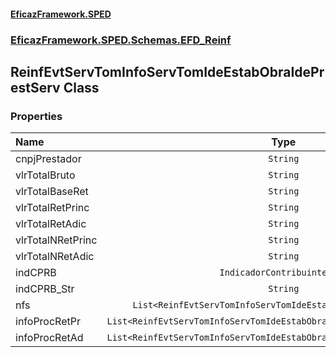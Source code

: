 #### [EficazFramework.SPED](EficazFrameworkSPED.md 'EficazFramework SPED')
### [EficazFramework.SPED.Schemas.EFD_Reinf](EficazFramework.SPED.Schemas.EFD_Reinf.md 'EficazFramework.SPED.Schemas.EFD_Reinf')

## ReinfEvtServTomInfoServTomIdeEstabObraIdePrestServ Class
### Properties

| Name | Type | |
| :--- | :---: | :--- |
| cnpjPrestador | `String` |  |
| vlrTotalBruto | `String` |  |
| vlrTotalBaseRet | `String` |  |
| vlrTotalRetPrinc | `String` |  |
| vlrTotalRetAdic | `String` |  |
| vlrTotalNRetPrinc | `String` |  |
| vlrTotalNRetAdic | `String` |  |
| indCPRB | `IndicadorContribuinteCPRB` |  |
| indCPRB_Str | `String` |  |
| nfs | `List<ReinfEvtServTomInfoServTomIdeEstabObraIdePrestServNfs>` |  |
| infoProcRetPr | `List<ReinfEvtServTomInfoServTomIdeEstabObraIdePrestServInfoProcRetPr>` |  |
| infoProcRetAd | `List<ReinfEvtServTomInfoServTomIdeEstabObraIdePrestServInfoProcRetAd>` |  |

